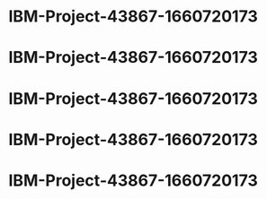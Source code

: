 # IBM-Project-43867-1660720173
# IBM-Project-43867-1660720173
# IBM-Project-43867-1660720173
# IBM-Project-43867-1660720173
# IBM-Project-43867-1660720173
